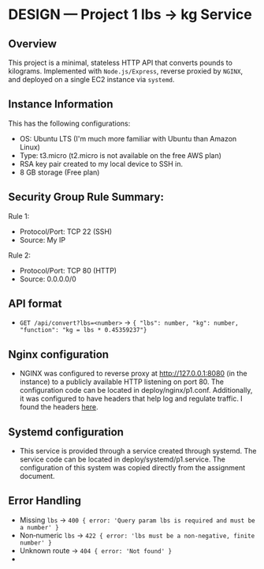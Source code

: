 # DESIGN — Project 1 lbs → kg Service


## Overview
This project is a minimal, stateless HTTP API that converts pounds to kilograms. Implemented with `Node.js/Express`, reverse proxied by `NGINX`, and deployed on a single EC2 instance via `systemd`.

## Instance Information
This has the following configurations:
- OS: Ubuntu LTS (I'm much more familiar with Ubuntu than Amazon Linux)
- Type: t3.micro (t2.micro is not available on the free AWS plan)
- RSA key pair created to my local device to SSH in.
- 8 GB storage (Free plan)

## Security Group Rule Summary:

Rule 1:
- Protocol/Port: TCP 22 (SSH)
- Source: My IP

Rule 2: 
- Protocol/Port: TCP 80 (HTTP)
- Source: 0.0.0.0/0

## API format
- `GET /api/convert?lbs=<number>` → `{ "lbs": number, "kg": number, "function": "kg = lbs * 0.45359237"}`

## Nginx configuration
- NGINX was configured to reverse proxy at http://127.0.0.1:8080 (in the instance) to a publicly available HTTP listening on port 80. The configuration code can be located in deploy/nginx/p1.conf. Additionally, it was configured to have headers that help log and regulate traffic. I found the headers [here](https://linuxize.com/post/nginx-reverse-proxy).

## Systemd configuration
- This service is provided through a service created through systemd. The service code can be located in deploy/systemd/p1.service. The configuration of this system was copied directly from the assignment document.

## Error Handling
- Missing `lbs` → `400 { error: 'Query param lbs is required and must be a number' }`
- Non‑numeric `lbs` → `422 { error: 'lbs must be a non-negative, finite number' }`
- Unknown route → `404 { error: 'Not found' }`
- 
